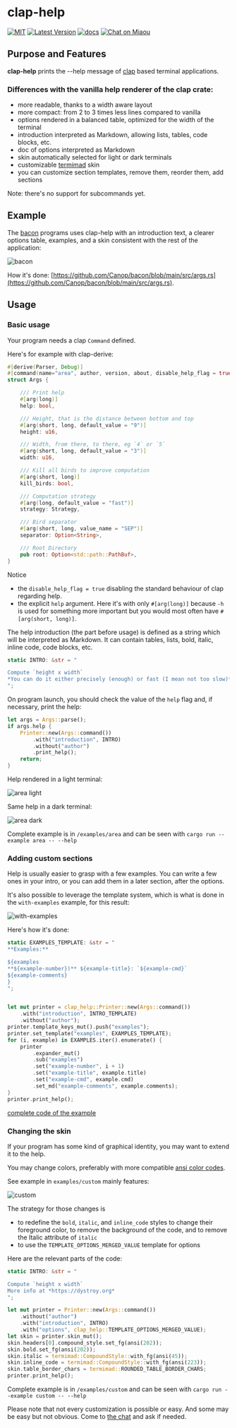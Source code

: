 # clap-help

[![MIT][s2]][l2] [![Latest Version][s1]][l1] [![docs][s3]][l3] [![Chat on Miaou][s4]][l4]

[s1]: https://img.shields.io/crates/v/clap-help.svg
[l1]: https://crates.io/crates/clap-help

[s2]: https://img.shields.io/badge/license-MIT-blue.svg
[l2]: LICENSE

[s3]: https://docs.rs/clap-help/badge.svg
[l3]: https://docs.rs/clap-help/

[s4]: https://miaou.dystroy.org/static/shields/room.svg
[l4]: https://miaou.dystroy.org/3768?rust

## Purpose and Features

**clap-help** prints the --help message of [clap](https://docs.rs/clap/) based terminal applications.

### Differences with the vanilla help renderer of the clap crate:

- more readable, thanks to a width aware layout
- more compact: from 2 to 3 times less lines compared to vanilla
- options rendered in a balanced table, optimized for the width of the terminal
- introduction interpreted as Markdown, allowing lists, tables, code blocks, etc.
- doc of options interpreted as Markdown
- skin automatically selected for light or dark terminals
- customizable [termimad](https://github.com/Canop/termimad/) skin
- you can customize section templates, remove them, reorder them, add sections

Note: there's no support for subcommands yet.

## Example

The [bacon](https://dystroy.org/bacon) programs uses clap-help with an introduction text, a clearer options table, examples, and a skin consistent with the rest of the application:

![bacon](doc/bacon.png)

How it's done: [https://github.com/Canop/bacon/blob/main/src/args.rs](https://github.com/Canop/bacon/blob/main/src/args.rs).

## Usage

### Basic usage

Your program needs a clap `Command` defined.

Here's for example with clap-derive:

```rust
#[derive(Parser, Debug)]
#[command(name="area", author, version, about, disable_help_flag = true)]
struct Args {

    /// Print help
    #[arg(long)]
    help: bool,

    /// Height, that is the distance between bottom and top
    #[arg(short, long, default_value = "9")]
    height: u16,

    /// Width, from there, to there, eg `4` or `5`
    #[arg(short, long, default_value = "3")]
    width: u16,

    /// Kill all birds to improve computation
    #[arg(short, long)]
    kill_birds: bool,

    /// Computation strategy
    #[arg(long, default_value = "fast")]
    strategy: Strategy,

    /// Bird separator
    #[arg(short, long, value_name = "SEP")]
    separator: Option<String>,

    /// Root Directory
    pub root: Option<std::path::PathBuf>,
}
```

Notice
* the `disable_help_flag = true` disabling the standard behaviour of clap regarding help.
* the explicit `help` argument. Here it's with only `#[arg(long)]` because `-h` is used for something more important but you would most often have `#[arg(short, long)]`.

The help introduction (the part before usage) is defined as a string which will be interpreted as Markdown. It can contain tables, lists, bold, italic, inline code, code blocks, etc.

```rust
static INTRO: &str = "

Compute `height x width`
*You can do it either precisely (enough) or fast (I mean not too slow)*.
";
```

On program launch, you should check the value of the `help` flag and, if necessary, print the help:

```rust
let args = Args::parse();
if args.help {
    Printer::new(Args::command())
        .with("introduction", INTRO)
        .without("author")
        .print_help();
    return;
}
```

Help rendered in a light terminal:

![area light](doc/area-light.png)

Same help in a dark terminal:

![area dark](doc/area-dark.png)

Complete example is in `/examples/area` and can be seen with `cargo run --example area -- --help`

### Adding custom sections

Help is usually easier to grasp with a few examples.
You can write a few ones in your intro, or you can add them in a later section, after the options.

It's also possible to leverage the template system, which is what is done in the `with-examples` example, for this result:

![with-examples](doc/with-examples.png)

Here's how it's done:

```rust
static EXAMPLES_TEMPLATE: &str = "
**Examples:**

${examples
**${example-number})** ${example-title}: `${example-cmd}`
${example-comments}
}
";
```

```rust

let mut printer = clap_help::Printer::new(Args::command())
    .with("introduction", INTRO_TEMPLATE)
    .without("author");
printer.template_keys_mut().push("examples");
printer.set_template("examples", EXAMPLES_TEMPLATE);
for (i, example) in EXAMPLES.iter().enumerate() {
    printer
        .expander_mut()
        .sub("examples")
        .set("example-number", i + 1)
        .set("example-title", example.title)
        .set("example-cmd", example.cmd)
        .set_md("example-comments", example.comments);
}
printer.print_help();
```

[complete code of the example](examples/with-examples/main.rs)


### Changing the skin

If your program has some kind of graphical identity, you may want to extend it to the help.

You may change colors, preferably with more compatible [ansi color codes](https://en.wikipedia.org/wiki/ANSI_escape_code#8-bit).

See example in `examples/custom` mainly features:

![custom](doc/custom.png)

The strategy for those changes is

* to redefine the `bold`, `italic`, and `inline_code` styles to change their foreground color, to remove the background of the code, and to remove the Italic attribute of `italic`
* to use the `TEMPLATE_OPTIONS_MERGED_VALUE` template for options

Here are the relevant parts of the code:


```rust
static INTRO: &str = "

Compute `height x width`
More info at *https://dystroy.org*
";

let mut printer = Printer::new(Args::command())
    .without("author")
    .with("introduction", INTRO)
    .with("options", clap_help::TEMPLATE_OPTIONS_MERGED_VALUE);
let skin = printer.skin_mut();
skin.headers[0].compound_style.set_fg(ansi(202));
skin.bold.set_fg(ansi(202));
skin.italic = termimad::CompoundStyle::with_fg(ansi(45));
skin.inline_code = termimad::CompoundStyle::with_fg(ansi(223));
skin.table_border_chars = termimad::ROUNDED_TABLE_BORDER_CHARS;
printer.print_help();
```

Complete example is in `/examples/custom` and can be seen with `cargo run --example custom -- --help`

Please note that not every customization is possible or easy.
And some may be easy but not obvious.
Come to [the chat](https://miaou.dystroy.org/3768?rust) and ask if needed.

